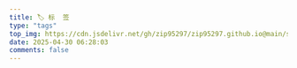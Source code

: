 ```yaml
---
title: 🏷 标  签
type: "tags"
top_img: https://cdn.jsdelivr.net/gh/zip95297/zip95297.github.io@main/source/images/profile/bg3.webp
date: 2025-04-30 06:28:03
comments: false
---
```

